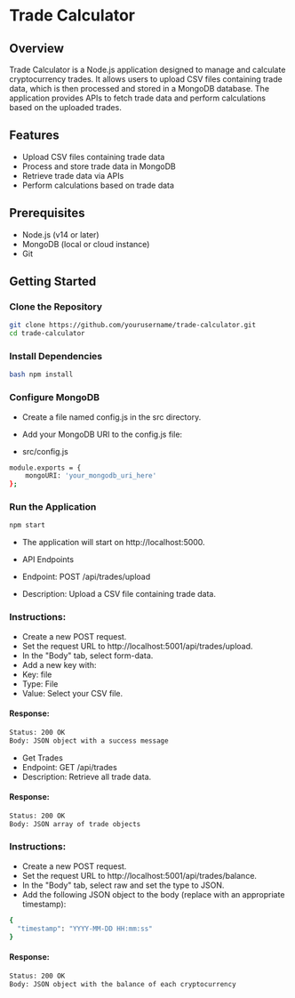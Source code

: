# Trade Calculator

## Overview

Trade Calculator is a Node.js application designed to manage and calculate cryptocurrency trades. It allows users to upload CSV files containing trade data, which is then processed and stored in a MongoDB database. The application provides APIs to fetch trade data and perform calculations based on the uploaded trades.

## Features

- Upload CSV files containing trade data
- Process and store trade data in MongoDB
- Retrieve trade data via APIs
- Perform calculations based on trade data

## Prerequisites

- Node.js (v14 or later)
- MongoDB (local or cloud instance)
- Git

## Getting Started

### Clone the Repository

```bash
git clone https://github.com/yourusername/trade-calculator.git
cd trade-calculator
```

### Install Dependencies

```bash
bash npm install
```

### Configure MongoDB

- Create a file named config.js in the src directory.
- Add your MongoDB URI to the config.js file:

- src/config.js

```bash
module.exports = {
    mongoURI: 'your_mongodb_uri_here'
};
```

### Run the Application

```bash
npm start
```

- The application will start on http://localhost:5000.

- API Endpoints
- Endpoint: POST /api/trades/upload
- Description: Upload a CSV file containing trade data.

### Instructions:

- Create a new POST request.
- Set the request URL to http://localhost:5001/api/trades/upload.
- In the "Body" tab, select form-data.
- Add a new key with:
- Key: file
- Type: File
- Value: Select your CSV file.

#### Response:

```bash
Status: 200 OK
Body: JSON object with a success message
```

- Get Trades
- Endpoint: GET /api/trades
- Description: Retrieve all trade data.

#### Response:

```bash
Status: 200 OK
Body: JSON array of trade objects
```

### Instructions:

- Create a new POST request.
- Set the request URL to http://localhost:5001/api/trades/balance.
- In the "Body" tab, select raw and set the type to JSON.
- Add the following JSON object to the body (replace with an appropriate timestamp):

```bash
{
  "timestamp": "YYYY-MM-DD HH:mm:ss"
}
```

#### Response:

```bash
Status: 200 OK
Body: JSON object with the balance of each cryptocurrency
```

